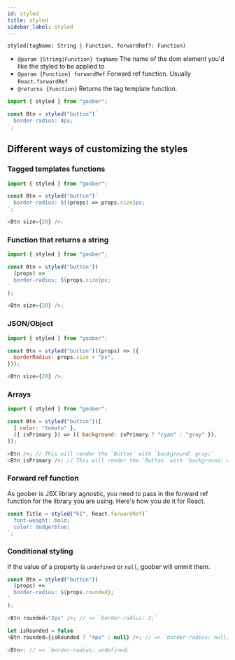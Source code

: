 ```yaml
---
id: styled
title: styled
sidebar_label: styled
---
```


`styled(tagName: String | Function, forwardRef?: Function)`

- `@param {String|Function} tagName` The name of the dom element you'd like the styled to be applied to
- `@param {Function} forwardRef` Forward ref function. Usually `React.forwardRef`
- `@returns {Function}` Returns the tag template function.

```js
import { styled } from "goober";

const Btn = styled("button")`
  border-radius: 4px;
`;
```

## Different ways of customizing the styles

### Tagged templates functions

```js
import { styled } from "goober";

const Btn = styled("button")`
  border-radius: ${(props) => props.size}px;
`;

<Btn size={20} />;
```

### Function that returns a string

```js
import { styled } from "goober";

const Btn = styled("button")(
  (props) => `
  border-radius: ${props.size}px;
`
);

<Btn size={20} />;
```

### JSON/Object

```js
import { styled } from "goober";

const Btn = styled("button")((props) => ({
  borderRadius: props.size + "px",
}));

<Btn size={20} />;
```

### Arrays

```js
import { styled } from "goober";

const Btn = styled("button")([
  { color: "tomato" },
  ({ isPrimary }) => ({ background: isPrimary ? "cyan" : "gray" }),
]);

<Btn />; // This will render the `Button` with `background: gray;`
<Btn isPrimary />; // This will render the `Button` with `background: cyan;`
```

### Forward ref function

As goober is JSX library agnostic, you need to pass in the forward ref function for the library you are using. Here's how you do it for React.  

```js
const Title = styled("h1", React.forwardRef)`
  font-weight: bold;
  color: dodgerblue;
`;
```

### Conditional styling

If the value of a property is `undefined` or `null`, goober will ommit them.

```js
const Btn = styled("button")(
  (props) => `
  border-radius: ${props.rounded};
`
);

<Btn rounded="2px" />; // => `border-radius: 2;`

let isRounded = false
<Btn rounded={isRounded ? "4px" : null} />; // => `border-radius: null;`

<Btn>; // => `border-radius: undefined;`
```

